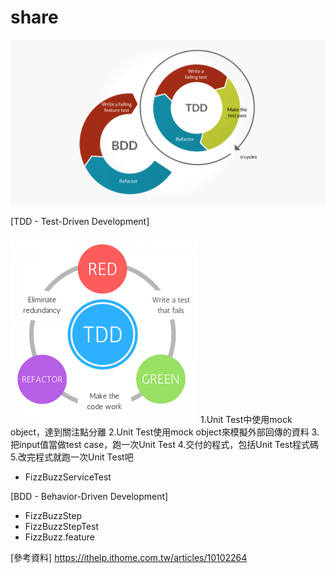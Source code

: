 # share
![image](https://github.com/frieda0503/share_repo/blob/master/tdd_v_bdd_cycle-1024x538.png)

[TDD - Test-Driven Development]

![image](https://github.com/frieda0503/share_repo/blob/master/TDD-e1492712699769-300x300.png)
1.Unit Test中使用mock object，達到關注點分離
2.Unit Test使用mock object來模擬外部回傳的資料
3.把input值當做test case，跑一次Unit Test
4.交付的程式，包括Unit Test程式碼
5.改完程式就跑一次Unit Test吧
 
 * FizzBuzzServiceTest

[BDD - Behavior-Driven Development]

 * FizzBuzzStep
 * FizzBuzzStepTest
 * FizzBuzz.feature
 
 
 [參考資料]
 https://ithelp.ithome.com.tw/articles/10102264
